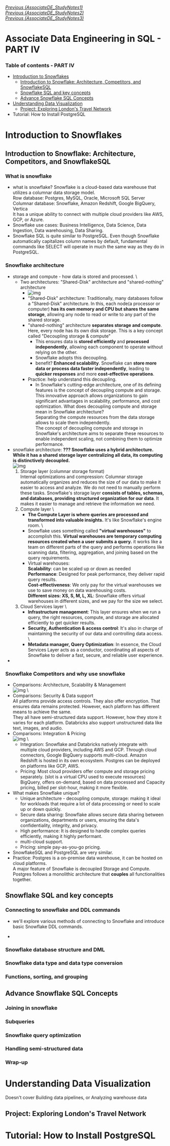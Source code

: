 [_Previous (AssociateDE_StudyNotes1)_](AssociateDE_StudyNotes1.md) \
[_Previous (AssociateDE_StudyNotes2)_](AssociateDE_StudyNotes2.md) \
[_Previous (AssociateDE_StudyNotes3)_](AssociateDE_StudyNotes3.md) 

# Associate Data Engineering in SQL - PART IV

### Table of contents - PART IV

- [Introduction to Snowflakes](#introduction-to-snowflakes)
     - [Introduction to Snowflake: Architecture, Competitors, and SnowflakeSQL](#introduction-to-snowflake-architecture-competitors-and-snowflakesql)
     - [Snowflake SQL and key concepts](#snowflake-sql-and-key-concepts)
     - [Advance Snowflake SQL Concepts](#advance-snowflake-sql-concepts)
- [Understanding Data Visualization](#understanding-data-visualization)
     - [Project: Exploring London's Travel Network](#project-exploring-londons-travel-network)
- Tutorial: How to Install PostgreSQL


# Introduction to Snowflakes
## Introduction to Snowflake: Architecture, Competitors, and SnowflakeSQL
### What is snowflake
- what is snowflake? Snowflake is a  cloud-based data warehouse that utilizes a columnar data storage model. \
     Row database: Postgres, MySQL, Oracle, Microsoft SQL Server \
     Columnar database: Snowflake, Amazon Redshift, Google BigQuery, Vertica \
     It has a unique ability to connect with multiple cloud providers like AWS, GCP, or Azure.
- Snowflake use cases: Business Intelligence, Data Science, Data Ingestion, Data warehousing, Data Sharing.
- Snowflake SQL is quite similar to PostgreSQL. Even though Snowflake automatically capitalizes column names by default, fundamental commands like SELECT will operate in much the same way as they do in PostgreSQL. 
### Snowflake architecture
- storage and compute - how data is stored and processed. \
     - Two architectures: "Shared-Disk" architecture and "shared-nothing" architecture
          - ![img](images/04_30.png)
          - "Shared-Disk" architecture: Traditionally, many databases follow a "Shared-Disk" architecture. In this, each node(a processor or computer) __has its own memory and CPU but shares the same storage__, allowing any node to read or write to any part of the shared storage.
          - "shared-nothing" architecture __separates storage and compute__. Here, every node has its own disk storage. This is a key concept called "Decoupling storage & compute"
               - This ensures data is __stored efficiently__ and __processed independently__, allowing each component to operate without relying on the other.
               - Snowflake adopts this decoupling.
               - benefit? __Enhanced scalability__. Snowflake can __store more data or process data faster independently__, leading to __quicker responses__ and more __cost-effective operations__.
          - Practice: help understand this decoupling.
               - In Snowflake's cutting-edge architecture, one of its defining features is the concept of decoupling compute and storage. This innovative approach allows organizations to gain significant advantages in scalability, performance, and cost optimization. What does decoupling compute and storage mean in Snowflake architecture? \
                  Separating the compute resources from the data storage allows to scale them independently.\
                  The concept of decoupling compute and storage in Snowflake's architecture aims to separate these resources to enable independent scaling, not combining them to optimize performance.             
- snowflake architecture: __??? Snowflake uses a hybrid architecture. While it has a shared storage layer centralizing all data, its computing is distinctively decoupled.__ \
     ![img](images/04_31.png) 
     1. Storage layer (columnar storage format) \
       Internal optimizations and compression: Columnar storage automatically organizes and reduces the size of our data to make it easier to access and analyze. We do not need to manually perform these tasks.
       Snowflake's storage layer __consists of tables, schemas, and databases, providing structured organization for our data__. It makes it easier to manage and retrieve the information we need.
     2. Compute layer \
          - __The Compute Layer is where queries are processed and transformed into valuable insights.__ It's like Snowflake's engine room. \
          - Snowflake uses something called __"virtual warehouses"__ to accomplish this. __Virtual warehouses are temporary computing resources created when a user submits a query.__ it works like a team on different parts of the query and performs operations like scanning data, filtering, aggregation, and joining based on the query requirements. 
          - Virtual warehouses: \
            __Scalability__: can be scaled up or down as needed \
            __Performance__: Designed for peak performance, they deliver rapid query results. \
            __Cost-effectiveness__: We only pay for the virtual warehouses we use to save money on data warehousing costs. \
            __Different sizes: XS, S, M, L, XL__: Snowflake offers virtual warehouses in different sizes, and we pay for the size we select. 
     3. Cloud Services layer \
          - __Infrastructure management__: This layer ensures when we run a query, the right resources, compute, and storage are allocated efficiently to get quicker results.          
          - __Security, Authentication & access control__: It's also in charge of maintaining the security of our data and controlling data access. \
          - __Metadata manager, Query Optimization__: In essence, the Cloud Services Layer acts as a conductor, coordinating all aspects of Snowflake to deliver a fast, secure, and reliable user experience.
- 
### Snowflake Competitors and why use snowflake
- Comparisons: Architecture, Scalability & Management \
   ![img](images/04_32.png) \
- Comparisons: Security & Data support \
  All platforms provide access controls. They also offer encryption. That ensures data remains protected. However, each platform has different means to achieve the same. \
  They all have semi-structured data support. However, how they store it varies for each platform. Databricks also support unstructured data like text, images, and audio.
- Comparisons: Integration & Pricing \
   ![img](images/04_33.png) \
     - Integration: Snowflake and Databricks natively integrate with multiple cloud providers, including AWS and GCP. Through cloud connectors, Google BigQuery supports multi-cloud. Amazon Redshift is hosted in its own ecosystem. Postgres can be deployed on platforms like GCP, AWS.
     - Pricing: Most cloud providers offer compute and storage pricing separately. (slot is a virtual CPU used to execute resources) BigQuery, offers on-demand, based on data processed and Capacity pricing, billed per slot-hour, making it more flexible.
- What makes Snowflake unique?
     - Unique architecture - decoupling compute, storage: making it ideal for workloads that require a lot of data processing or need to scale up or down quickly.
     - Secure data sharing: Snowflake allows secure data sharing between organizations, departments or users, ensuring the data's confidentiality, integrity, and privacy.
     - High performance: It is designed to handle complex queries efficiently, making it highly performant. 
     - multi-cloud support.
     - Pricing: simple pay-as-you-go pricing.
- SnowflakeSQL and PostgreSQL are very similar.
- Practice:  Postgres is a on-premise data warehouse, it can be hosted on cloud platforms.\
     A major feature of Snowflake is decoupled Storage and Compute.\
     Postgres follows a monolithic architecture that __couples__ all functionalities together.
  
## Snowflake SQL and key concepts
### Connecting to snowflake and DDL commands
- we'll explore various methods of connecting to Snowflake and introduce basic Snowflake DDL commands.

- 
### Snowflake database structure and DML
### Snowflake data type and data type conversion
### Functions, sorting, and grouping

## Advance Snowflake SQL Concepts
### Joining in snowflake
### Subqueries
### Snowflake query optimization
### Handling semi-structured data
### Wrap-up







# Understanding Data Visualization
Doesn't cover Building data pipelines, or Analyzing warehouse data
## Project: Exploring London's Travel Network

# Tutorial: How to Install PostgreSQL
